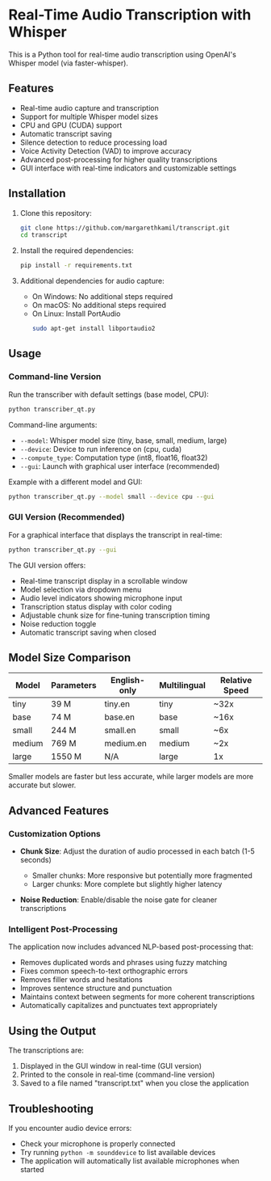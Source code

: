 # Real-Time Audio Transcription with Whisper

This is a Python tool for real-time audio transcription using OpenAI's Whisper model (via faster-whisper).

## Features

- Real-time audio capture and transcription
- Support for multiple Whisper model sizes
- CPU and GPU (CUDA) support
- Automatic transcript saving
- Silence detection to reduce processing load
- Voice Activity Detection (VAD) to improve accuracy
- Advanced post-processing for higher quality transcriptions
- GUI interface with real-time indicators and customizable settings

## Installation

1. Clone this repository:
   ```bash
   git clone https://github.com/margarethkamil/transcript.git
   cd transcript
   ```

2. Install the required dependencies:
   ```bash
   pip install -r requirements.txt
   ```

3. Additional dependencies for audio capture:
   - On Windows: No additional steps required
   - On macOS: No additional steps required
   - On Linux: Install PortAudio
     ```bash
     sudo apt-get install libportaudio2
     ```

## Usage

### Command-line Version

Run the transcriber with default settings (base model, CPU):

```bash
python transcriber_qt.py
```

Command-line arguments:

- `--model`: Whisper model size (tiny, base, small, medium, large)
- `--device`: Device to run inference on (cpu, cuda)
- `--compute_type`: Computation type (int8, float16, float32)
- `--gui`: Launch with graphical user interface (recommended)

Example with a different model and GUI:

```bash
python transcriber_qt.py --model small --device cpu --gui
```

### GUI Version (Recommended)

For a graphical interface that displays the transcript in real-time:

```bash
python transcriber_qt.py --gui
```

The GUI version offers:
- Real-time transcript display in a scrollable window
- Model selection via dropdown menu
- Audio level indicators showing microphone input
- Transcription status display with color coding
- Adjustable chunk size for fine-tuning transcription timing
- Noise reduction toggle
- Automatic transcript saving when closed

## Model Size Comparison

| Model | Parameters | English-only | Multilingual | Relative Speed |
|-------|------------|--------------|--------------|----------------|
| tiny  | 39 M       | tiny.en      | tiny         | ~32x           |
| base  | 74 M       | base.en      | base         | ~16x           |
| small | 244 M      | small.en     | small        | ~6x            |
| medium| 769 M      | medium.en    | medium       | ~2x            |
| large | 1550 M     | N/A          | large        | 1x             |

Smaller models are faster but less accurate, while larger models are more accurate but slower.

## Advanced Features

### Customization Options

- **Chunk Size**: Adjust the duration of audio processed in each batch (1-5 seconds)
  - Smaller chunks: More responsive but potentially more fragmented
  - Larger chunks: More complete but slightly higher latency
  
- **Noise Reduction**: Enable/disable the noise gate for cleaner transcriptions

### Intelligent Post-Processing

The application now includes advanced NLP-based post-processing that:
- Removes duplicated words and phrases using fuzzy matching
- Fixes common speech-to-text orthographic errors
- Removes filler words and hesitations
- Improves sentence structure and punctuation
- Maintains context between segments for more coherent transcriptions
- Automatically capitalizes and punctuates text appropriately

## Using the Output

The transcriptions are:
1. Displayed in the GUI window in real-time (GUI version)
2. Printed to the console in real-time (command-line version)
3. Saved to a file named "transcript.txt" when you close the application

## Troubleshooting

If you encounter audio device errors:
- Check your microphone is properly connected
- Try running `python -m sounddevice` to list available devices
- The application will automatically list available microphones when started 